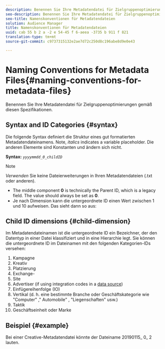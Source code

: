 ```yaml
---
description: Benennen Sie Ihre Metadatendatei für Zielgruppenoptimierungen gemäß diesen Spezifikationen.
seo-description: Benennen Sie Ihre Metadatendatei für Zielgruppenoptimierungen gemäß diesen Spezifikationen.
seo-title: Namenskonventionen für Metadatendateien
solution: Audience Manager
title: Namenskonventionen für Metadatendateien
uuid: cab 55 b 2 a -2 e 54-45 f 6-aeea -3735 b 911 f 821
translation-type: tm+mt
source-git-commit: c9737315132e2ae7d72c250d8c196abe8d9e0e43

---
```



# Naming Conventions for Metadata Files{#naming-conventions-for-metadata-files}

Benennen Sie Ihre Metadatendatei für Zielgruppenoptimierungen gemäß diesen Spezifikationen.

## Syntax and ID Categories {#syntax}

Die folgende Syntax definiert die Struktur eines gut formatierten Metadatendateinamens. Note, *italics* indicates a variable placeholder. Die anderen Elemente sind Konstanten und ändern sich nicht.

**Syntax:** *`yyyymmdd_0_childID`*

>[!NOTE]
>
>*Verwenden* Sie keine Dateierweiterungen in Ihren Metadatendateien (.txt oder anderen).

<!--In the name syntax, you'll notice a parent ID variable. Don't confuse it with the parent ID used in the [metadata file contents](../../../reporting/audience-optimization-reports/metadata-files-intro/metadata-file-contents.md). These 2 variables seem similar, but they represent different things:-->

* The middle component **0** is technically the Parent ID, which is a legacy field. The value should always be set as **0**.
* Je nach Dimension kann die untergeordnete ID einen Wert zwischen 1 und 10 aufweisen. Das sieht dann so aus:

## Child ID dimensions {#child-dimension}

Im Metadatendateinamen ist die untergeordnete ID ein Bezeichner, der den Datentyp in einer Datei klassifiziert und in eine Hierarchie legt. Sie können die untergeordnete ID im Dateinamen mit den folgenden Kategorien-IDs versehen:

1. Kampagne
1. Kreativ
1. Platzierung
1. Exchange-
1. Site
1. Advertiser (if using integration codes in a [data source](../../../features/manage-datasources.md#details))
1. Einfügereihenfolge (IO)
1. Vertikal (d. h. eine bestimmte Branche oder Geschäftskategorie wie "Computer" ," Automobile" , "Liegenschaften" usw.)
1. Taktik
1. Geschäftseinheit oder Marke

## Beispiel {#example}

Bei einer Creative-Metadatendatei könnte der Dateiname 20190115_ 0_ 2 lauten.

<!--Let's take a look at how you would use these IDs in a metadata file name. As an example, say your data file consists of campaign creatives. In this case, the campaign is a parent object and the creatives are child objects because they belong to, or are contained by, the campaign. As a result, you'd choose the following IDs for the metadata file name:

* Parent ID: `1` 
* Child ID: `2`

Your metadata file name would look like this: `20150827_1_2`

Sometimes, you might have data that does not belong to a parent object. Whenever this is the case, select ID 0 for the parent ID. In this case, your file title would look like this: `20150827_0_2`. -->
